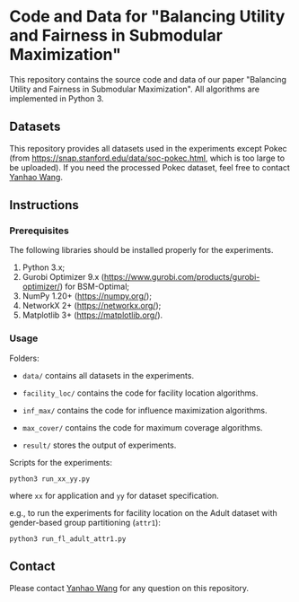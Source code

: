 # Code and Data for "Balancing Utility and Fairness in Submodular Maximization"

This repository contains the source code and data of our paper "Balancing Utility and Fairness in Submodular Maximization". All algorithms are implemented in Python 3.

## Datasets

This repository provides all datasets used in the experiments except Pokec (from <https://snap.stanford.edu/data/soc-pokec.html>, which is too large to be uploaded). If you need the processed Pokec dataset, feel free to contact [Yanhao Wang](mailto:yhwang@dase.ecnu.edu.cn).

## Instructions

### Prerequisites

The following libraries should be installed properly for the experiments.

1. Python 3.x;
2. Gurobi Optimizer 9.x (<https://www.gurobi.com/products/gurobi-optimizer/>) for BSM-Optimal;
3. NumPy 1.20+ (<https://numpy.org/>);
4. NetworkX 2+ (<https://networkx.org/>);
5. Matplotlib 3+ (<https://matplotlib.org/>).

### Usage

Folders:

- `data/` contains all datasets in the experiments.

- `facility_loc/` contains the code for facility location algorithms.

- `inf_max/` contains the code for influence maximization algorithms.

- `max_cover/` contains the code for maximum coverage algorithms.

- `result/` stores the output of experiments.

Scripts for the experiments:

`python3 run_xx_yy.py`

where `xx` for application and `yy` for dataset specification.

e.g., to run the experiments for facility location on the Adult dataset with gender-based group partitioning (`attr1`):

`python3 run_fl_adult_attr1.py`

## Contact

Please contact [Yanhao Wang](mailto:yhwang@dase.ecnu.edu.cn) for any question on this repository.
